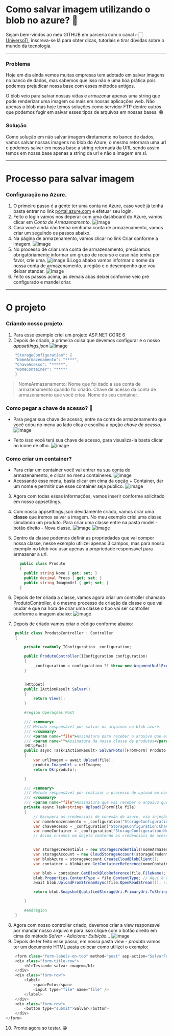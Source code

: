# Como salvar imagem utilizando o blob no azure? 🤔

Sejam bem-vindos ao meu GITHUB em parceria com o canal 👉🏻 [UniversoTI](https://www.youtube.com/c/UniversoTi), inscreva-se lá para obter dicas, tutoriais e tirar dúvidas sobre o mundo da tecnologia.

-------
### Problema
Hoje em dia ainda vemos muitas empresas tem adotado em salvar imagens no banco de dados, mas sabemos que isso não é uma boa prática pois podemos prejudicar nossa base com esses métodos antigos.

O blob veio para salvar nossas vídas e armazenar apenas uma string que pode renderizar uma imagem ou mais em nossas aplicações web.
Não apenas o blob mas hoje temos soluções como servidor FTP dentre outros que podemos fugir em salvar esses tipos de arquivos em nossas bases. 😁

### Solução
Como solução em não salvar imagem diretamente no banco de dados, vamos salvar nossas imagens no blob do Azure, o mesmo retornara uma url e podemos salvar em nossa base a string retornada da URL sendo assim temos em nossa base apenas a string da url e não a imagem em sí.

------

# Processo para salvar imagem
### Configuração no Azure.
1. O primeiro passo é a gente ter uma conta no Azure, caso você já tenha basta entrar no link [portal.azure.com](https://portal.azure.com/#home) e efetuar seu login.
2. Feito o login vamos nos deperar com uma dashboard do Azure, vamos clicar em *Conta de Armazenamento*.
![image](https://user-images.githubusercontent.com/99252640/174483965-e9485d80-0f8a-4a70-a3e1-c6e6c0685e04.png)
3. Caso você ainda não tenha nenhuma conta de armazenamento, vamos criar um seguindo os passos abaixo.
4. Na página de armazenamento, vamos clicar no link Criar conforme a imagem.
![image](https://user-images.githubusercontent.com/99252640/174484066-4354e7cf-1860-4556-bc70-b726ce784ab3.png)
5. No processo de criar uma conta de armazenamento, precisamos obrigatóriamente informar um grupo de recurso e caso não tenha por favor, crie uma.
![image](https://user-images.githubusercontent.com/99252640/174484119-42a41db2-35c6-40a7-a511-64c80736e178.png)
6.Logo abaixo vamos informar o nome da nossa conta de armazenamento, a região e o desempenho que vou deixar standar.
![image](https://user-images.githubusercontent.com/99252640/174484195-7483ac04-6e53-4128-beaf-11d9ca983813.png)
7. Feito os passos acima, as demais abas deixei conforme veio pré configurado e mandei criar.

------

# O projeto
### Criando nosso projeto.
1. Para esse exemplo criei um projeto ASP.NET CORE 6
2. Depois de criado, a primeira coisa que devemos configurar é o nosso _appsettings.json_ 
![image](https://user-images.githubusercontent.com/99252640/174484425-f1a465b2-2d94-4d5e-8b35-3a1989d878a5.png)

```csharp
    "StorageConfiguration": {
    "NomeArmazenamento": "****",
    "ChaveAcesso": "*****",
    "NomeContainer": "****"
    }
  ```
  
  > NomeArmazenamento: Nome que foi dado a sua conta de armazenamento quando foi criado.
  > Chave de acesso da conta de armazenamento que você criou.
  > Nome do seu container.

### Como pegar a chave de acesso? 🤔
- Para pegar sua chave de acesso, entre na conta de armazenamento que você criou no menu ao lado clica e escolha a opção _chave de acesso_.
![image](https://user-images.githubusercontent.com/99252640/174484631-25b95cb1-3fc9-4a45-8472-0b3091bba901.png)

- Feito isso você terá sua chave de acesso, para visualiza-la basta clicar no ícone de olho.
![image](https://user-images.githubusercontent.com/99252640/174484679-b0edaac2-ab42-4e20-8560-66462dff9ca5.png)

### Como criar um container?
- Para criar um container você vai entrar na sua conta de armazenamento, e clicar no menu containeres.
![image](https://user-images.githubusercontent.com/99252640/174484752-ddb30b8f-acc4-4ae5-9897-9e8ae6449062.png)
- Acessando esse menu, basta clicar em cima da opção + Container, dar um nome e permitir que esse container seja publico.
![image](https://user-images.githubusercontent.com/99252640/174484809-b4d0844f-bcb8-499b-a6dc-8832fa1af46e.png)

3. Agora com todas essas informações, vamos inserir conforme solicitado em nosso appsettings.
4. Com nosso appsettings.json devidamente criado, vamos criar uma **classe** que iremos salvar a imagem. No meu exemplo criei uma classe simulando um produto.
Para criar uma classe entre na pasta model - botão direito - Nova classe.
![image](https://user-images.githubusercontent.com/99252640/174484951-489e73df-05f0-4998-8d76-5bcda9d28a97.png)
![image](https://user-images.githubusercontent.com/99252640/174484977-f5a6407f-63a9-479c-beef-78d80be5a88b.png)

5. Dentro da classe podemos definir as propriedades que vai compor nossa classe, nesse exemplo utilizei apenas 3 campos, mas para nosso exemplo no blob vou usar apenas a propriedade responsavel para armazenar a url.
```csharp
      public class Produto
      {
        public string Nome { get; set; }
        public decimal Preco { get; set; }
        public string ImagemUrl { get; set; }
      }
```
6. Depois de ter criada a classe, vamos agora criar um controller chamado ProdutoController, é o mesmo processo de criação da classe o que vai mudar é que na hora de criar uma classe o tipo vai ser controller conforme a imagem abaixo:
![image](https://user-images.githubusercontent.com/99252640/174485122-1390ab1c-03a0-403a-ad6e-90e21e46d351.png)

7. Depois de criado vamos criar o código conforme abaixo:
```csharp
    public class ProdutoController : Controller
    {

        private readonly IConfiguration _configuration;

        public ProdutoController(IConfiguration configuration)
        {
            _configuration = configuration ?? throw new ArgumentNullException(nameof(configuration));
        }


        [HttpGet]
        public IActionResult Salvar()
        {
            return View();
        }

        #region Operações Post

        /// <summary>
        /// Método responsável por salvar os arquivos no blob azure.
        /// </summary>
        /// <param name="file">Assinatura para receber o arquivo que esta sendo enviado diretamente da web.</param>
        /// <param name="">Assinatura da nossa classe de produtos</param>
        [HttpPost]
        public async Task<IActionResult> SalvarFoto([FromForm] Produto produto, IFormFile file )
        {
            var urlImagem = await Upload(file);
            produto.ImagemUrl = urlImagem;
            return Ok(produto);

        }

        /// <summary>
        /// Método responsável por realizar o processo de upload em nosso blob.
        /// </summary>
        /// <param name="file">Assinatura que vai receber o arquivo que o usuário nos enviou pela web.</param>
        private async Task<string> Upload(IFormFile file)
        {
            // Recupera as credenciais de conexão do azure, via injeção de dependência do appsettings.json
            var nomeArmazenamento = _configuration["StorageConfiguration:NomeArmazenamento"];
            var chaveAcesso = _configuration["StorageConfiguration:ChaveAcesso"];
            var nomeContainer = _configuration["StorageConfiguration:NomeContainer"];
            // Acima criamos um objeto contendo as credenciais de acesso do Azure Blob Storage e abrimos uma conexão com suas APIs.


            var storageCredentials = new StorageCredentials(nomeArmazenamento, chaveAcesso);
            var storageAccount = new CloudStorageAccount(storageCredentials, true);
            var blobAzure = storageAccount.CreateCloudBlobClient();
            var container = blobAzure.GetContainerReference(nomeContainer); // Pegamos a referência do container que vamos utilizar para realizar o upload

            var blob = container.GetBlockBlobReference(file.FileName); // Atribuimos um nome de arquivo para o nosso blob, ou seja, podemos manter o próprio nome ou atribuir um novo nome.
            blob.Properties.ContentType = file.ContentType; // Aqui é definido o tipo do arquivo | Nesse trecho é definido o tipo do arquivo, ou seja, sua extensão e quando especificamos isso, podemos abrir a imagem via navegador sem realizar um download, porém, quando não especificamos essa informação, ao acessar pelo navegador, o download do arquivo é realizado.
            await blob.UploadFromStreamAsync(file.OpenReadStream()); // Realizamos o upload do arquivo para o servidor do azure em nosso blob

            return blob.SnapshotQualifiedStorageUri.PrimaryUri.ToString(); // Obtemos a url de referência do arquivo no blob no qual acabamos de realizar o upload.

        }

        #endregion
    }
```

8. Agora com nosso controller criado, devemos criar a view responsavel por mandar nosso arquivo e para isso clique com o botão direito em cima do método _Salvar - Adicionar Exibição..._
![image](https://user-images.githubusercontent.com/99252640/174485272-7735a955-d79c-4321-a353-42b05fa60e23.png)
9. Depois de ter feito esse passo, em nossa pasta _view - produto_ vamos ter um documento HTML pasta colocar como utilizei o exemplo:
```csharp
    <form class="form-labels-on-top" method="post" asp-action="SalvarFoto" enctype="multipart/form-data" >
    <div class="form-title-row">
        <h1>Testando salvar imagem</h1>
    </div>
    <div class="form-row">
        <label>
            <span>Foto</span>
            <input type="file" name="file" />
        </label>
    </div>
    <div class="form-row">
        <button type="submit">Salvar</button>
    </div>
</form>

```
10. Pronto agora so testar. 😁

